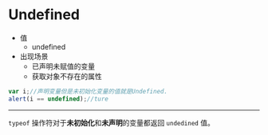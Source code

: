 # Undefined
- 值
	- undefined
- 出现场景
	- 已声明未赋值的变量
	- 获取对象不存在的属性

```javascript
var i;//声明变量但是未初始化变量的值就是Undefined.
alert(i == undefined);//ture 
```
---
```typeof``` 操作符对于**未初始化**和**未声明**的变量都返回 ```undedined``` 值。
